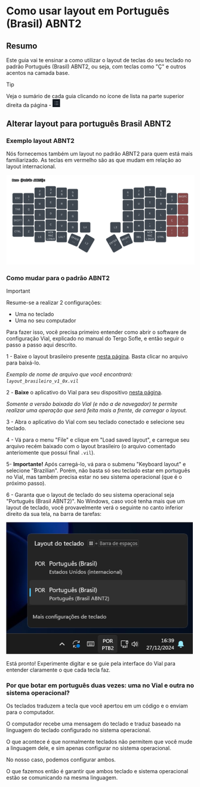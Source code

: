 # Como usar layout em Português (Brasil) ABNT2

## Resumo

Este guia vai te ensinar a como utilizar o layout de teclas do seu teclado no padrão Português (Brasil) ABNT2, ou seja, com teclas como "Ç" e outros acentos na camada base.

> [!TIP]
>
> Veja o sumário de cada guia clicando no ícone de lista na parte superior direita da página - <img src="../../imagens/icone-sumario.png" alt="Exemplo Cabos" width="20">

## Alterar layout para português Brasil ABNT2

### Exemplo layout ABNT2

Nós fornecemos também um layout no padrão ABNT2 para quem está mais familiarizado. As teclas em vermelho são as que mudam em relação ao layout internacional.

<img src="../../imagens/base_abnt.svg" alt="Exemplo" width="800">

### Como mudar para o padrão ABNT2

> [!IMPORTANT]
>
> Resume-se a realizar 2 configurações:
> - Uma no teclado
> - Uma no seu computador

Para fazer isso, você precisa primeiro entender como abrir o software de configuração Vial, explicado no manual do Tergo Sofle, e então seguir o passo a passo aqui descrito.

1 -  Baixe o layout brasileiro presente [nesta página](https://github.com/TergoTeclados/vial-qmk-firmware/releases/). Basta clicar no arquivo para baixá-lo. 

_Exemplo de nome de arquivo que você encontrará: `layout_brasileiro_v1_0x.vil`_

2 - **Baixe** o aplicativo do Vial para seu dispositivo [nesta página](https://get.vial.today/download/). 

_Somente a versão baixada do Vial (e não a de navegador) te permite realizar uma operação que será feita mais a frente, de carregar o layout._

3 - Abra o aplicativo do Vial com seu teclado conectado e selecione seu teclado.

4 - Vá para o menu "File" e clique em "Load saved layout", e carregue seu arquivo recém baixado com o layout brasileiro (o arquivo comentado anteriomente que possui final `.vil`). 

5- **Importante!** Após carregá-lo, vá para o submenu "Keyboard layout" e selecione "Brazilian". Porém, não basta só seu teclado estar em português no Vial, mas também precisa estar no seu sistema operacional (que é o próximo passo).

6 - Garanta que o layout de teclado do seu sistema operacional seja "Português (Brasil ABNT2)". No Windows, caso você tenha mais que um layout de teclado, você provavelmente verá o seguinte no canto inferior direito da sua tela, na barra de tarefas:

<img src="../../imagens/teclados_no_windows.png" alt="Exemplo" width="500">

Está pronto! Experimente digitar e se guie pela interface do Vial para entender claramente o que cada tecla faz.

### Por que botar em português duas vezes: uma no Vial e outra no sistema operacional?

Os teclados traduzem a tecla que você apertou em um código e o enviam para o computador.

O computador recebe uma mensagem do teclado e traduz baseado na linguagem do teclado configurado no sistema operacional.

O que acontece é que normalmente teclados não permitem que você mude a linguagem dele, e sim apenas configurar no sistema operacional.

No nosso caso, podemos configurar ambos.

O que fazemos então é garantir que ambos teclado e sistema operacional estão se comunicando na mesma linguagem.
